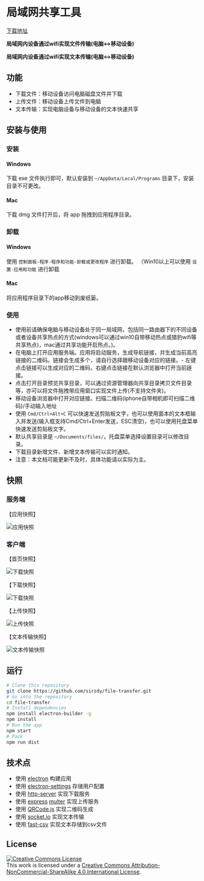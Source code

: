 # 局域网共享工具


[下载地址](https://github.com/sirzdy/share/releases)


**局域网内设备通过wifi实现文件传输(电脑<->移动设备)**

**局域网内设备通过wifi实现文本传输(电脑<->移动设备)**

## 功能

- 下载文件：移动设备访问电脑磁盘文件并下载
- 上传文件：移动设备上传文件到电脑
- 文本传输：实现电脑设备与移动设备的文本快速共享


## 安装与使用

### 安装

#### Windows

下载 exe 文件执行即可，默认安装到 `~/AppData/Local/Programs` 目录下，安装目录不可更改。

#### Mac 

下载 dmg 文件打开后，将 app 拖拽到应用程序目录。

### 卸载

#### Windows

使用 `控制面板-程序-程序和功能-卸载或更改程序` 进行卸载。
（Win10以上可以使用 `设置-应用和功能` 进行卸载

#### Mac 

将应用程序目录下的app移动到废纸篓。


### 使用

- 使用前请确保电脑与移动设备处于同一局域网，包括同一路由器下的不同设备或者设备共享热点的方式(windows可以通过win10自带移动热点或猎豹wifi等共享热点)，mac通过共享功能开启热点。)。
- 在电脑上打开应用服务端。应用将启动服务，生成导航链接，并生成当前高亮链接的二维码。链接会生成多个，请自行选择跟移动设备对应的链接。- 左键点击链接可以生成对应的二维码，右键点击链接在默认浏览器中打开当前链接。
- 点击打开目录预览共享目录，可以通过资源管理器向共享目录拷贝文件目录等，亦可以将文件拖拽带应用窗口实现文件上传(不支持文件夹)。
- 移动设备浏览器中打开对应链接。扫描二维码(iphone自带相机即可扫描二维码)/手动输入地址
- 使用 `Cmd/Ctrl+Alt+C` 可以快速发送剪贴板文字，也可以使用面本的文本框输入并发送(输入框支持Cmd/Ctrl+Enter发送，ESC清空)，也可以使用托盘菜单快速发送剪贴板文字。
- 默认共享目录是 `~/Documents/files/`，托盘菜单选择设置目录可以修改目录。
- 下载目录新增文件、新增文本传输可以实时通知。
- 注意：本文档可能更新不及时，具体功能请以实际为主。

## 快照

### 服务端

【应用快照】

![应用快照](snapshot/new.png)

### 客户端

【首页快照】

![下载快照](snapshot/index.png)

【下载快照】

![下载快照](snapshot/download.png)

【上传快照】

![上传快照](snapshot/upload.png)

【文本传输快照】

![文本传输快照](snapshot/text.png)


## 运行

```bash
# Clone this repository
git clone https://github.com/sirzdy/file-transfer.git
# Go into the repository
cd file-transfer
# Install dependencies
npm install electron-builder -g
npm install
# Run the app
npm start
# Pack 
npm run dist
```

## 技术点

- 使用 [electron](https://github.com/electron/electron) 构建应用
- 使用 [electron-settings](https://github.com/nathanbuchar/electron-settings) 存储用户配置
- 使用 [http-server](https://github.com/indexzero/http-server) 实现下载服务
- 使用 [express](https://github.com/expressjs/express) [multer](https://github.com/expressjs/multer) 实现上传服务
- 使用 [QRCode.js](https://github.com/davidshimjs/qrcodejs) 实现二维码生成
- 使用 [socket.io](https://socket.io/) 实现文本传输
- 使用 [fast-csv](https://github.com/C2FO/fast-csv) 实现文本存储到csv文件

## License

<a rel="license" href="http://creativecommons.org/licenses/by-nc-sa/4.0/"><img alt="Creative Commons License" style="border-width:0" src="https://i.creativecommons.org/l/by-nc-sa/4.0/88x31.png" /></a><br />This work is licensed under a <a rel="license" href="http://creativecommons.org/licenses/by-nc-sa/4.0/">Creative Commons Attribution-NonCommercial-ShareAlike 4.0 International License</a>.
